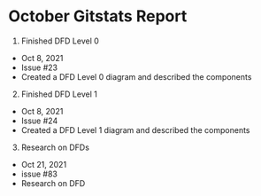 # October Gitstats Report

1. Finished DFD Level 0
  - Oct 8, 2021
  - Issue #23
  - Created a DFD Level 0 diagram and described the components
  
2. Finished DFD Level 1
  - Oct 8, 2021
  - Issue #24
  - Created a DFD Level 1 diagram and described the components

3. Research on DFDs
  - Oct 21, 2021
  - issue #83
  - Research on DFD